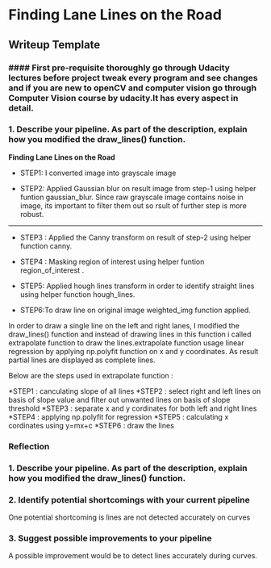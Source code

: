 # **Finding Lane Lines on the Road** 

## Writeup Template

### #### First pre-requisite thoroughly go through Udacity lectures before project tweak every program and see changes and if you are new to openCV and computer vision go through Computer Vision course by udacity.It has every aspect in detail.

### 1. Describe your pipeline. As part of the description, explain how you modified the draw_lines() function.


**Finding Lane Lines on the Road**

* STEP1: I converted image into grayscale image


[image1]: ./examples/grayscale.jpg "Grayscale"

* STEP2: Applied Gaussian blur on result image from step-1 using helper funtion gaussian_blur. Since raw grayscale image contains noise in image, its important to filter them out so rsult of further step is more robust.


---
* STEP3 : Applied the Canny transform on result of step-2 using helper function canny.

* STEP4 : Masking region of interest using helper funtion region_of_interest .

* STEP5: Applied hough lines transform in order to identify straight lines using helper function hough_lines.

* STEP6:To draw line on original image weighted_img function applied.

In order to draw a single line on the left and right lanes, I modified the draw_lines() function and instead of drawing lines in this function i called extrapolate function to draw the lines.extrapolate function usage linear regression by applying np.polyfit function on x and y coordinates. As result partial lines are displayed as complete lines.

Below are the steps used in extrapolate function :


*STEP1 : canculating slope of all lines
*STEP2 : select right and left lines on basis of slope value and filter out unwanted lines on basis of slope threshold
*STEP3 : separate x and y cordinates for both left and right lines
*STEP4 : applying np.polyfit for regression
*STEP5 : calculating x cordinates using y=mx+c
*STEP6 : draw the lines


### Reflection

### 1. Describe your pipeline. As part of the description, explain how you modified the draw_lines() function.


### 2. Identify potential shortcomings with your current pipeline


One potential shortcoming is lines are not detected accurately on curves


### 3. Suggest possible improvements to your pipeline

A possible improvement would be to detect lines accurately during curves.
